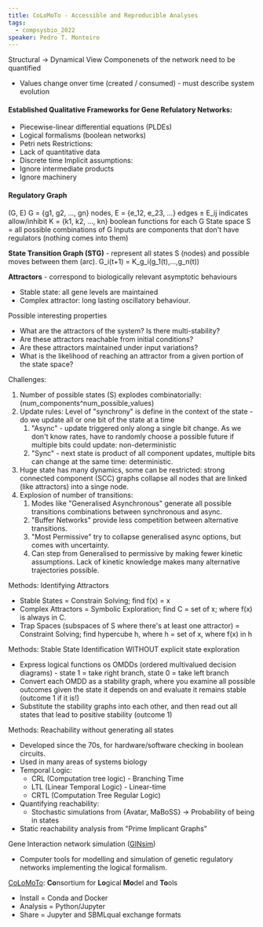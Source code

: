 ```yaml
---
title: CoLoMoTo - Accessible and Reproducible Analyses
tags:
  - compsysbio_2022
speaker: Pedro T. Monteiro
---
```


Structural -> Dynamical View
Componenets of the network need to be quantified
- Values change onver time (created / consumed) - must describe system evolution

#### Established Qualitative Frameworks for Gene Refulatory Networks: 
- Piecewise-linear differential equations (PLDEs)
- Logical formalisms (boolean networks)
- Petri nets
Restrictions:
- Lack of quantitative data
- Discrete time
Implicit assumptions: 
- Ignore intermediate products
- Ignore machinery


#### Regulatory Graph

(G, E)
G = {g1, g2, ..., gn} nodes, 
E = {e_12, e_23, ...} edges
± E_ij indicates allow/inhibit
K = {k1, k2, ..., kn} boolean functions for each G
State space S = all possible combinations of G
Inputs are components that don't have regulators (nothing comes into them)

**State Transition Graph (STG)** - represent all states S (nodes) and possible moves between them (arc). 
G_i(t+1) = K_g_i(g_1(t),...,g_n(t))

**Attractors** - correspond to biologically relevant asymptotic behaviours
- Stable state: all gene levels are maintained
- Complex attractor: long lasting oscillatory behaviour. 

Possible interesting properties
- What are the attractors of the system? Is there multi-stability? 
- Are these attractors reachable from initial conditions? 
- Are these attractors maintained under input variations? 
- What is the likelihood of reaching an attractor from a given portion of the state space? 


Challenges:
1. Number of possible states (S) explodes combinatorially: (num_components^num_possible_values)
2. Update rules:
	Level of "synchrony" is define in the context of the state - do we update all or one bit of the state at a time
	1. "Async" - update triggered only along a single bit change. As we don't know rates, have to randomly choose a possible future if multiple bits could update: non-deterministic
	2. "Sync" - next state is product of all component updates, multiple bits can change at the same time: deterministic.
3. Huge state has many dynamics, some can be restricted: strong connected component (SCC) graphs collapse all nodes that are linked (like attractors) into a singe node.
4. Explosion of number of transitions: 
	1. Modes like "Generalised Asynchronous" generate all possible transitions combinations between synchronous and async.
	2. "Buffer Networks" provide less competition between alternative transitions. 
	3. "Most Permissive" try to collapse generalised async options, but comes with uncertainty.
	4. Can step from Generalised to permissive by making fewer kinetic assumptions. Lack of kinetic knowledge makes many alternative trajectories possible. 

Methods: Identifying Attractors
- Stable States = Constrain Solving; find f(x) = x
- Complex Attractors = Symbolic Exploration; find C = set of x; where f(x) is always in C.
- Trap Spaces (subspaces of S where there's at least one attractor) = Constraint Solving; find hypercube h, where h = set of x, where f(x) in h

Methods: Stable State Identification WITHOUT explicit state exploration
- Express logical functions os OMDDs (ordered multivalued decision diagrams) - state 1 = take right branch, state 0 = take left branch
- Convert each OMDD as a stability graph, where you examine all possible outcomes given the state it depends on and evaluate it remains stable (outcome 1 if it is!)
- Substitute the stability graphs into each other, and then read out all states that lead to positive stability (outcome 1)

Methods: Reachability without generating all states
- Developed since the 70s, for hardware/software checking in boolean circuits. 
- Used in many areas of systems biology
- Temporal Logic: 
	- CRL (Computation tree logic) - Branching Time
	- LTL (Linear Temporal Logic) - Linear-time
	- CRTL (Computation Tree Regular Logic)
- Quantifying reachability: 
	- Stochastic simulations from {Avatar, MaBoSS} -> Probability of being in states
- Static reachability analysis from "Prime Implicant Graphs"

Gene Interaction network simulation ([GINsim](http://www.ginsim.org))
- Computer tools for modelling and simulation of genetic regulatory networks implementing the logical formalism.

[CoLoMoTo](http://colomoto.org): **Co**nsortium for **Lo**gical **Mo**del and **To**ols
- Install = Conda and Docker
- Analysis = Python/Jupyter
- Share = Jupyter and SBMLqual exchange formats